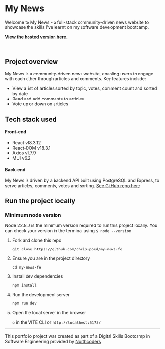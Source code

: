 # My News
Welcome to My News - a full-stack community-driven news website to showcase the skills I've learnt on my software development bootcamp.

**[View the hosted version here.](https://nc-my-news.netlify.app/ "View My News on Render")**

<br>

## Project overview

My News is a community-driven news website, enabling users to engage with each other through articles and comments. Key features include:

- View a list of articles sorted by topic, votes, comment count and sorted by date
- Read and add comments to articles
- Vote up or down on articles

## Tech stack used
#### Front-end
- React v18.3.12
- React-DOM v18.3.1
- Axios v1.7.9
- MUI v6.2

#### Back-end
My News is driven by a backend API built using PostgreSQL and Express, to serve articles, comments, votes and sorting. [See GitHub repo here](https://github.com/chris-poed/my-news "My News backend repo")

## Run the project locally

### Minimum node version
Node 22.8.0 is the minimum version required to run this project locally. You can check your version in the terminal using `$ node --version`

1. Fork and clone this repo

   `git clone https://github.com/chris-poed/my-news-fe`

2. Ensure you are in the project directory

    `cd my-news-fe`

3. Install dev dependencies

    `npm install`
   
4. Run the development server

    `npm run dev`

5. Open the local server in the browser

   `o` in the VITE CLI or `http://localhost:5173/`

-----
This portfolio project was created as part of a Digital Skills Bootcamp in Software Engineering provided by [Northcoders](https://northcoders.com/)
